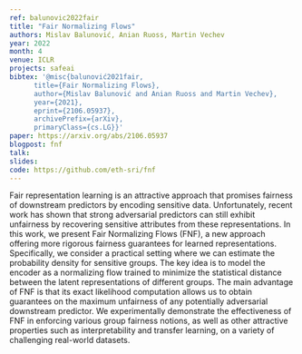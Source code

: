 ```yaml
---
ref: balunovic2022fair
title: "Fair Normalizing Flows"
authors: Mislav Balunović, Anian Ruoss, Martin Vechev
year: 2022
month: 4
venue: ICLR
projects: safeai
bibtex: '@misc{balunović2021fair,
      title={Fair Normalizing Flows}, 
      author={Mislav Balunović and Anian Ruoss and Martin Vechev},
      year={2021},
      eprint={2106.05937},
      archivePrefix={arXiv},
      primaryClass={cs.LG}}'
paper: https://arxiv.org/abs/2106.05937
blogpost: fnf
talk: 
slides: 
code: https://github.com/eth-sri/fnf
---
```


Fair representation learning is an attractive approach that promises fairness of downstream predictors by encoding sensitive data. Unfortunately, recent work has shown that strong adversarial predictors can still exhibit unfairness by recovering sensitive attributes from these representations. In this work, we present Fair Normalizing Flows (FNF), a new approach offering more rigorous fairness guarantees for learned representations. Specifically, we consider a practical setting where we can estimate the probability density for sensitive groups. The key idea is to model the encoder as a normalizing flow trained to minimize the statistical distance between the latent representations of different groups. The main advantage of FNF is that its exact likelihood computation allows us to obtain guarantees on the maximum unfairness of any potentially adversarial downstream predictor. We experimentally demonstrate the effectiveness of FNF in enforcing various group fairness notions, as well as other attractive properties such as interpretability and transfer learning, on a variety of challenging real-world datasets. 
